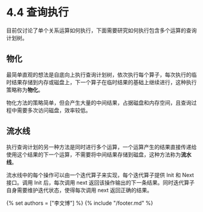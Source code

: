 # 4.4 查询执行

目前仅讨论了单个关系运算如何执行，下面需要研究如何执行包含多个运算的查询计划树。

## 物化

最简单直观的想法是自底向上执行查询计划树，依次执行每个算子，每次执行的临时结果存储到内存或磁盘上，下一个算子在临时结果的基础上继续进行，这种执行策略称为**物化**。

物化方法的策略简单，但会产生大量的中间结果，占据磁盘和内存空间，且查询过程中需要多次访问磁盘，效率较低。

## 流水线

执行查询计划的另一种方法是同时进行多个运算，一个运算产生的结果直接传递给使用这个结果的下一个运算，不需要将中间结果存储到磁盘，这种方法称为**流水线**。

流水线中的每个操作可以由一个迭代算子来实现，每个迭代算子提供 Init 和 Next 接口。调用 Init 后，每次调用 next 返回该操作输出的下一条结果。同时迭代算子自身需要维护迭代状态，使得每次调用 next 返回正确的结果。

{% set authors = ["李文博"] %}
{% include "/footer.md" %}
